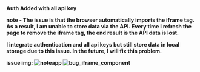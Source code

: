<b>
  Auth Added with all api key
  
  note -
  The issue is that the browser automatically imports the iframe tag. As a result, I am unable to store data via the API. Every time I refresh the page to remove the    iframe tag, the end result is the API data is lost.

I integrate authentication and all api keys but still store data in local storage due to this issue. In the future, I will fix this problem. 
  
  issue img:
  ![noteapp](https://user-images.githubusercontent.com/28673856/167580650-812f00bf-b325-401a-8860-a06d73f9f6e0.png)
![bug_iframe_component](https://user-images.githubusercontent.com/28673856/167580680-aad52744-0207-46a5-a0a6-0054769db62d.png)
